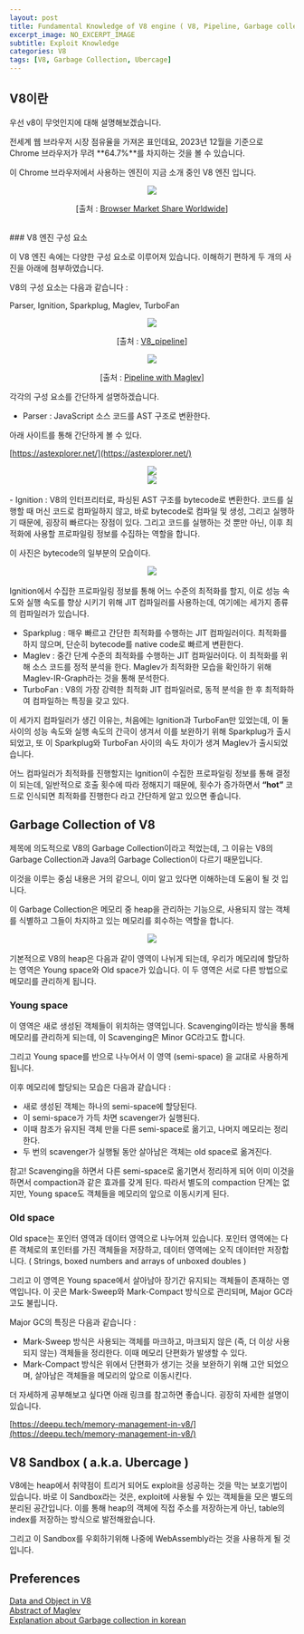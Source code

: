 ```yaml
---
layout: post
title: Fundamental Knowledge of V8 engine ( V8, Pipeline, Garbage collection, Ubercage )
excerpt_image: NO_EXCERPT_IMAGE
subtitle: Exploit Knowledge
categories: V8
tags: [V8, Garbage Collection, Ubercage]
---
```


## V8이란

우선 v8이 무엇인지에 대해 설명해보겠습니다.

전세계 웹 브라우저 시장 점유율을 가져온 표인데요, 2023년 12월을 기준으로 Chrome 브라우저가 무려 **64.7%**를 차지하는 것을 볼 수 있습니다.

이 Chrome 브라우저에서 사용하는 엔진이 지금 소개 중인 V8 엔진 입니다.

<center> <img src="https://github.com/user-attachments/assets/0a823c86-6e55-41b4-a956-28a7ab7cd5b5" /> </center>
<p align="center"> 
    [출처 : <a href="https://gs.statcounter.com/browser-market-share#monthly-202312-202312-bar/">Browser Market Share Worldwide</a>]
</p>


<br>
### V8 엔진 구성 요소

이 V8 엔진 속에는 다양한 구성 요소로 이루어져 있습니다. 이해하기 편하게 두 개의 사진을 아래에 첨부하였습니다.

V8의 구성 요소는 다음과 같습니다 :

Parser, Ignition, Sparkplug, Maglev, TurboFan

<center> <img src="https://github.com/user-attachments/assets/88795d10-86c5-45f2-9bc8-0ad99580b759" /> </center>
<p align="center"> 
    [출처 : <a href="https://medium.com/dailyjs/understanding-v8s-bytecode-317d46c94775">V8_pipeline</a>]
</p>

<center> <img src="https://github.com/user-attachments/assets/6aaf0bad-08c3-4520-966f-7f8f8f6ed823" /> </center>
<p align="center"> 
    [출처 : <a href="https://docs.google.com/document/d/13CwgSL4yawxuYg3iNlM-4ZPCB8RgJya6b8H_E2F-Aek/edit#heading=h.dmhxljs5hbh">Pipeline with Maglev</a>]
</p>
각각의 구성 요소를 간단하게 설명하겠습니다.

- Parser : JavaScript 소스 코드를 AST 구조로 변환한다.

아래 사이트를 통해 간단하게 볼 수 있다.

[https://astexplorer.net/](https://astexplorer.net/)

<center> <img src="https://github.com/user-attachments/assets/1544592a-d3c2-45ff-ab6d-97d689cfa2a6" /> </center>

<center> <img src="https://github.com/user-attachments/assets/d4214fee-b9f1-4543-a9b5-bec505bf1d1d" /> </center>

<br>
- Ignition : V8의 인터프리터로, 파싱된 AST 구조를 bytecode로 변환한다. 코드를 실행할 때 머신 코드로 컴파일하지 않고, 바로 bytecode로 컴파일 및 생성, 그리고 실행하기 때문에, 굉장히 빠르다는 장점이 있다. 그리고 코드를 실행하는 것 뿐만 아닌, 이후 최적화에 사용할 프로파일링 정보를 수집하는 역할을 합니다.

이 사진은 bytecode의 일부분의 모습이다.

<center> <img src="https://github.com/user-attachments/assets/e5b646c6-259a-40cd-bcc5-0e83f93f5841" /> </center>

<br>
Ignition에서 수집한 프로파일링 정보를 통해 어느 수준의 최적화를 할지, 이로 성능 속도와 실행 속도를 향상 시키기 위해 JIT 컴파일러를 사용하는데, 여기에는 세가지 종류의 컴파일러가 있습니다.

- Sparkplug : 매우 빠르고 간단한 최적화를 수행하는 JIT 컴파일러이다. 최적화를 하지 않으며, 단순히 bytecode를 native code로 빠르게 변환한다.
- Maglev : 중간 단계 수준의 최적화를 수행하는 JIT 컴파일러이다. 이 최적화를 위해 소스 코드를 정적 분석을 한다. Maglev가 최적화한 모습을 확인하기 위해 Maglev-IR-Graph라는 것을 통해 분석한다.
- TurboFan : V8의 가장 강력한 최적화 JIT 컴파일러로, 동적 분석을 한 후 최적화하여 컴파일하는 특징을 갖고 있다.

이 세가지 컴파일러가 생긴 이유는, 처음에는 Ignition과 TurboFan만 있었는데, 이 둘 사이의 성능 속도와 실행 속도의 간극이 생겨서 이를 보완하기 위해 Sparkplug가 출시되었고, 또 이 Sparkplug와 TurboFan 사이의 속도 차이가 생겨 Maglev가 출시되었습니다.

어느 컴파일러가 최적화를 진행할지는 Ignition이 수집한 프로파일링 정보를 통해 결정이 되는데, 일반적으로 호출 횟수에 따라 정해지기 때문에, 횟수가 증가하면서 **“hot”** 코드로 인식되면 최적화를 진행한다 라고 간단하게 알고 있으면 좋습니다.

## Garbage Collection of V8

제목에 의도적으로 V8의 Garbage Collection이라고 적었는데, 그 이유는 V8의 Garbage Collection과 Java의 Garbage Collection이 다르기 때문입니다.

이것을 이루는 중심 내용은 거의 같으니, 이미 알고 있다면 이해하는데 도움이 될 것 입니다.

이 Garbage Collection은 메모리 중 heap을 관리하는 기능으로, 사용되지 않는 객체를 식별하고 그들이 차지하고 있는 메모리를 회수하는 역할을 합니다.

<center> <img src="https://github.com/user-attachments/assets/0d579d8a-59ff-4a3c-a161-1508caa6db58" /> </center>

<br>
기본적으로 V8의 heap은 다음과 같이 영역이 나뉘게 되는데, 우리가 메모리에 할당하는 영역은 Young space와 Old space가 있습니다. 이 두 영역은 서로 다른 방법으로 메모리를 관리하게 됩니다. 

### Young space

이 영역은 새로 생성된 객체들이 위치하는 영역입니다. Scavenging이라는 방식을 통해 메모리를 관리하게 되는데, 이 Scavenging은 Minor GC라고도 합니다.

그리고 Young space를 반으로 나누어서 이 영역 (semi-space) 을 교대로 사용하게 됩니다.

이후 메모리에 할당되는 모습은 다음과 같습니다 :

- 새로 생성된 객체는 하나의 semi-space에 할당된다.
- 이 semi-space가 가득 차면 scavenger가 실행된다.
- 이때 참조가 유지된 객체 만을 다른 semi-space로 옮기고, 나머지 메모리는 정리한다.
- 두 번의 scavenger가 실행될 동안 살아남은 객체는 old space로 옮겨진다.

참고! Scavenging을 하면서 다른 semi-space로 옮기면서 정리하게 되어 이미 이것을 하면서 compaction과 같은 효과를 갖게 된다. 따라서 별도의 compaction 단계는 없지만, Young space도 객체들을 메모리의 앞으로 이동시키게 된다.

### Old space

Old space는 포인터 영역과 데이터 영역으로 나누어져 있습니다. 포인터 영역에는 다른 객체로의 포인터를 가진 객체들을 저장하고, 데이터 영역에는 오직 데이터만 저장합니다. ( Strings, boxed numbers and arrays of unboxed doubles )

그리고 이 영역은 Young space에서 살아남아 장기간 유지되는 객체들이 존재하는 영역입니다. 이 곳은 Mark-Sweep와 Mark-Compact 방식으로 관리되며, Major GC라고도 불립니다.

Major GC의 특징은 다음과 같습니다 :

- Mark-Sweep 방식은 사용되는 객체를 마크하고, 마크되지 않은 (즉, 더 이상 사용되지 않는) 객체들을 정리한다. 이때 메모리 단편화가 발생할 수 있다.
- Mark-Compact 방식은 위에서 단편화가 생기는 것을 보완하기 위해 고안 되었으며, 살아남은 객체들을 메모리의 앞으로 이동시킨다.

더 자세하게 공부해보고 싶다면 아래 링크를 참고하면 좋습니다. 굉장히 자세한 설명이 있습니다.

[https://deepu.tech/memory-management-in-v8/](https://deepu.tech/memory-management-in-v8/)

## V8 Sandbox ( a.k.a. Ubercage )

V8에는 heap에서 취약점이 트리거 되어도 exploit을 성공하는 것을 막는 보호기법이 있습니다. 바로 이 Sandbox라는 것은, exploit에 사용될 수 있는 객체들을 모은 별도의 분리된 공간입니다. 이를 통해 heap의 객체에 직접 주소를 저장하는게 아닌, table의 index를 저장하는 방식으로 발전해왔습니다.

그리고 이 Sandbox를 우회하기위해 나중에 WebAssembly라는 것을 사용하게 될 것입니다.

## Preferences

[Data and Object in V8](https://www.dashlane.com/blog/how-is-data-stored-in-v8-js-engine-memory) <br>
[Abstract of Maglev](https://research.google/pubs/maglev-a-fast-and-reliable-software-network-load-balancer/) <br>
[Explanation about Garbage collection in korean](https://medium.com/hcleedev/web-javascript%EC%9D%98-garbage-collection-v8-%EC%97%94%EC%A7%84-9409c5be917c) <br>








